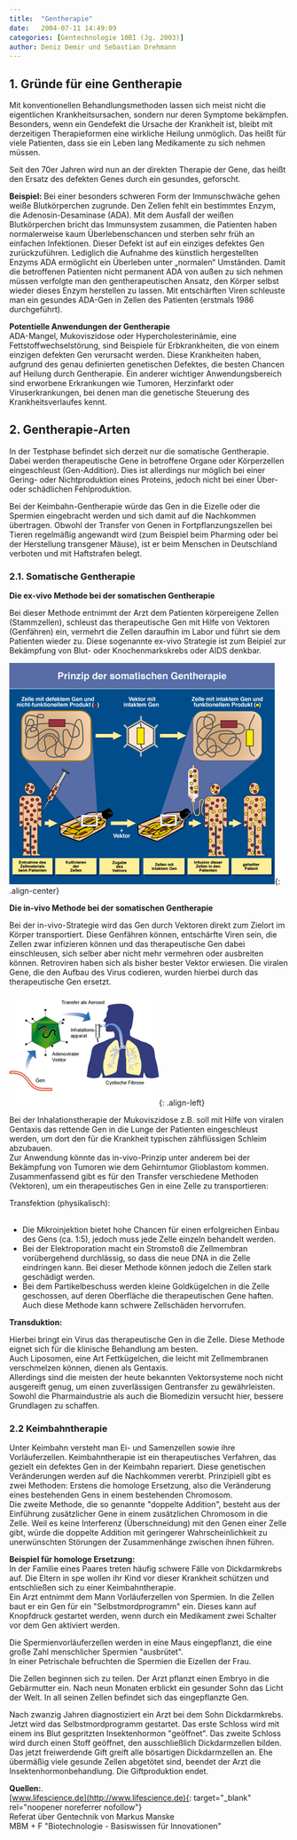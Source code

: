 ```yaml
---
title:  "Gentherapie"
date:   2004-07-11 14:49:09
categories: [Gentechnologie 10BI (Jg. 2003)]
author: Deniz Demir und Sebastian Drehmann
---
```



<h2>1. Gründe für eine Gentherapie</h2>
<p>Mit konventionellen Behandlungsmethoden lassen sich meist nicht die eigentlichen Krankheitsursachen, sondern nur deren Symptome bekämpfen. Besonders, wenn ein Gendefekt die Ursache der Krankheit ist, bleibt mit derzeitigen Therapieformen eine wirkliche Heilung unmöglich. Das heißt für viele Patienten, dass sie ein Leben lang Medikamente zu sich nehmen müssen.</p>
<p>Seit den 70er Jahren wird nun an der direkten Therapie der Gene, das heißt den Ersatz des defekten Genes durch ein gesundes, geforscht.</p>
<p><strong>Beispiel:</strong> Bei einer besonders schweren Form der Immunschwäche gehen weiße Blutkörperchen zugrunde. Den Zellen fehlt ein bestimmtes Enzym, die Adenosin-Desaminase (ADA). Mit dem Ausfall der weißen Blutkörperchen bricht das Immunsystem zusammen, die Patienten haben normalerweise kaum Überlebenschancen und sterben sehr früh an einfachen Infektionen. Dieser Defekt ist auf ein einziges defektes Gen zurückzuführen. Lediglich die Aufnahme des künstlich hergestellten Enzyms ADA ermöglicht ein Überleben unter „normalen“ Umständen. Damit die betroffenen Patienten nicht permanent ADA von außen zu sich nehmen müssen verfolgte man den gentherapeutischen Ansatz, den Körper selbst wieder dieses Enzym herstellen zu lassen. Mit entschärften Viren schleuste man ein gesundes ADA-Gen in Zellen des Patienten (erstmals 1986 durchgeführt).</p>
<p><strong>Potentielle Anwendungen der Gentherapie<br /></strong>ADA-Mangel, Mukoviszidose oder Hypercholesterinämie, eine Fettstoffwechselstörung, sind Beispiele für Erbkrankheiten, die von einem einzigen defekten Gen verursacht werden. Diese Krankheiten haben, aufgrund des genau definierten genetischen Defektes, die besten Chancen auf Heilung durch Gentherapie. Ein anderer wichtiger Anwendungsbereich sind erworbene Erkrankungen wie Tumoren, Herzinfarkt oder Viruserkrankungen, bei denen man die genetische Steuerung des Krankheitsverlaufes kennt.</p>
<h2>2. Gentherapie-Arten</h2>
<p>In der Testphase befindet sich derzeit nur die somatische Gentherapie. Dabei werden therapeutische Gene in betroffene Organe oder Körperzellen eingeschleust (Gen-Addition). Dies ist allerdings nur möglich bei einer Gering- oder Nichtproduktion eines Proteins, jedoch nicht bei einer Über- oder schädlichen Fehlproduktion.</p>
<p>Bei der Keimbahn-Gentherapie würde das Gen in die Eizelle oder die Spermien eingebracht werden und sich damit auf die Nachkommen übertragen. Obwohl der Transfer von Genen in Fortpflanzungszellen bei Tieren regelmäßig angewandt wird (zum Beispiel beim Pharming oder bei der Herstellung transgener Mäuse), ist er beim Menschen in Deutschland verboten und mit Haftstrafen belegt.</p>
<h3>2.1. Somatische Gentherapie</h3>
<p><strong>Die ex-vivo Methode bei der somatischen Gentherapie</strong></p>
<p>Bei dieser Methode entnimmt der Arzt dem Patienten körpereigene Zellen (Stammzellen), schleust das therapeutische Gen mit Hilfe von Vektoren (Genfähren) ein, vermehrt die Zellen daraufhin im Labor und führt sie dem Patienten wieder zu. Diese sogenannte ex-vivo Strategie ist zum Beipiel zur Bekämpfung von Blut- oder Knochenmarkskrebs oder AIDS denkbar.</p>

![img001](/assets/images/Gentherapie/image001.jpg){: .align-center}

<p><strong>Die in-vivo Methode bei der somatischen Gentherapie</strong></p>
<p>Bei der in-vivo-Strategie wird das Gen durch Vektoren direkt zum Zielort im Körper transportiert. Diese Genfähren können, entschärfte Viren sein, die Zellen zwar infizieren können und das therapeutische Gen dabei einschleusen, sich selber aber nicht mehr vermehren oder ausbreiten können. Retroviren haben sich als bisher bester Vektor erwiesen. Die viralen Gene, die den Aufbau des Virus codieren, wurden hierbei durch das therapeutische Gen ersetzt.</p>

![img3](/assets/images/Gentherapie/image003.png){: .align-left}

Bei der Inhalationstherapie der Mukoviszidose z.B. soll mit Hilfe von viralen Gentaxis das rettende Gen in die Lunge der Patienten eingeschleust werden, um dort den für die Krankheit typischen zähflüssigen Schleim abzubauen.<br />Zur Anwendung könnte das in-vivo-Prinzip unter anderem bei der Bekämpfung von Tumoren wie dem Gehirntumor Glioblastom kommen. <br />Zusammenfassend gibt es für den Transfer verschiedene Methoden (Vektoren), um ein therapeutisches Gen in eine Zelle zu transportieren:

<p>Transfektion (physikalisch):<br /><br /></p>
<ul>
<li>Die Mikroinjektion bietet hohe Chancen für einen erfolgreichen Einbau des Gens (ca. 1:5), jedoch muss jede Zelle einzeln behandelt werden.</li>
<li>Bei der Elektroporation macht ein Stromstoß die Zellmembran vorübergehend durchlässig, so dass die neue DNA in die Zelle eindringen kann. Bei dieser Methode können jedoch die Zellen stark geschädigt werden.</li>
<li>Bei dem Partikelbeschuss werden kleine Goldkügelchen in die Zelle geschossen, auf deren Oberfläche die therapeutischen Gene haften. Auch diese Methode kann schwere Zellschäden hervorrufen.</li>
</ul>
<p><strong>Transduktion: </strong></p>
<p>Hierbei bringt ein Virus das therapeutische Gen in die Zelle. Diese Methode eignet sich für die klinische Behandlung am besten.<br />Auch Liposomen, eine Art Fettkügelchen, die leicht mit Zellmembranen verschmelzen können, dienen als Gentaxis.<br />Allerdings sind die meisten der heute bekannten Vektorsysteme noch nicht ausgereift genug, um einen zuverlässigen Gentransfer zu gewährleisten. Sowohl die Pharmaindustrie als auch die Biomedizin versucht hier, bessere Grundlagen zu schaffen.</p>
<h3>2.2 Keimbahntherapie</h3>
<p>Unter Keimbahn versteht man Ei- und Samenzellen sowie ihre Vorläuferzellen. Keimbahntherapie ist ein therapeutisches Verfahren, das gezielt ein defektes Gen in der Keimbahn repariert. Diese genetischen Veränderungen werden auf die Nachkommen vererbt. Prinzipiell gibt es zwei Methoden: Erstens die homologe Ersetzung, also die Veränderung eines bestehenden Gens in einem bestehenden Chromosom.<br />Die zweite Methode, die so genannte "doppelte Addition", besteht aus der Einführung zusätzlicher Gene in einem zusätzlichen Chromosom in die Zelle. Weil es keine Interferenz (Überschneidung) mit den Genen einer Zelle gibt, würde die doppelte Addition mit geringerer Wahrscheinlichkeit zu unerwünschten Störungen der Zusammenhänge zwischen ihnen führen.</p>
<p><strong>Beispiel für homologe Ersetzung: <br /></strong>In der Familie eines Paares treten häufig schwere Fälle von Dickdarmkrebs auf. Die Eltern in spe wollen ihr Kind vor dieser Krankheit schützen und entschließen sich zu einer Keimbahntherapie. <br />Ein Arzt entnimmt dem Mann Vorläuferzellen von Spermien. In die Zellen baut er ein Gen für ein "Selbstmordprogramm" ein. Dieses kann auf Knopfdruck gestartet werden, wenn durch ein Medikament zwei Schalter vor dem Gen aktiviert werden.</p>
<p>Die Spermienvorläuferzellen werden in eine Maus eingepflanzt, die eine große Zahl menschlicher Spermien "ausbrütet".<br />In einer Petrischale befruchten die Spermien die Eizellen der Frau.</p>
<p>Die Zellen beginnen sich zu teilen. Der Arzt pflanzt einen Embryo in die Gebärmutter ein. Nach neun Monaten erblickt ein gesunder Sohn das Licht der Welt. In all seinen Zellen befindet sich das eingepflanzte Gen.</p>

Nach zwanzig Jahren diagnostiziert ein Arzt bei dem Sohn Dickdarmkrebs.<br />Jetzt wird das Selbstmordprogramm gestartet. Das erste Schloss wird mit einem ins Blut gespritzten Insektenhormon "geöffnet". Das zweite Schloss wird durch einen Stoff geöffnet, den ausschließlich Dickdarmzellen bilden. Das jetzt freiwerdende Gift greift alle bösartigen Dickdarmzellen an. Ehe übermäßig viele gesunde Zellen abgetötet sind, beendet der Arzt die Insektenhormonbehandlung. Die Giftproduktion endet.
	
**Quellen:**.   
[www.lifescience.de](http://www.lifescience.de){: target="_blank" rel="noopener noreferrer nofollow"}    
Referat über Gentechnik von Markus Manske    
MBM + F "Biotechnologie - Basiswissen für Innovationen"